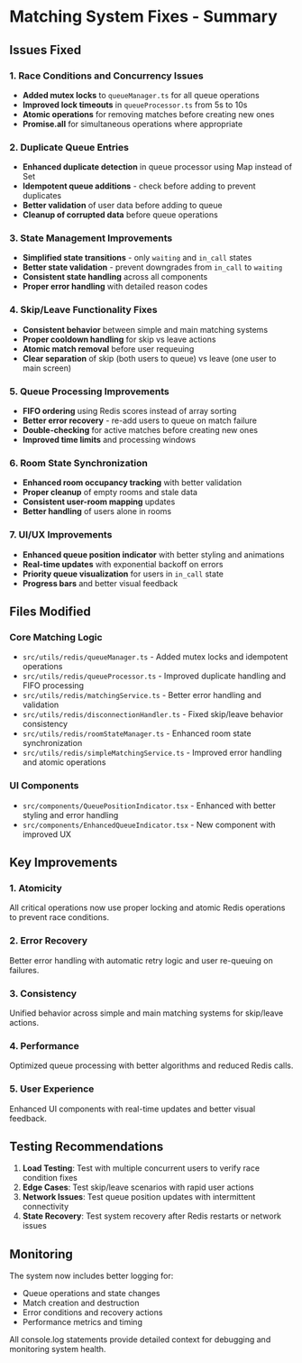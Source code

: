 # Matching System Fixes - Summary

## Issues Fixed

### 1. Race Conditions and Concurrency Issues

- **Added mutex locks** to `queueManager.ts` for all queue operations
- **Improved lock timeouts** in `queueProcessor.ts` from 5s to 10s
- **Atomic operations** for removing matches before creating new ones
- **Promise.all** for simultaneous operations where appropriate

### 2. Duplicate Queue Entries

- **Enhanced duplicate detection** in queue processor using Map instead of Set
- **Idempotent queue additions** - check before adding to prevent duplicates
- **Better validation** of user data before adding to queue
- **Cleanup of corrupted data** before queue operations

### 3. State Management Improvements

- **Simplified state transitions** - only `waiting` and `in_call` states
- **Better state validation** - prevent downgrades from `in_call` to `waiting`
- **Consistent state handling** across all components
- **Proper error handling** with detailed reason codes

### 4. Skip/Leave Functionality Fixes

- **Consistent behavior** between simple and main matching systems
- **Proper cooldown handling** for skip vs leave actions
- **Atomic match removal** before user requeuing
- **Clear separation** of skip (both users to queue) vs leave (one user to main screen)

### 5. Queue Processing Improvements

- **FIFO ordering** using Redis scores instead of array sorting
- **Better error recovery** - re-add users to queue on match failure
- **Double-checking** for active matches before creating new ones
- **Improved time limits** and processing windows

### 6. Room State Synchronization

- **Enhanced room occupancy tracking** with better validation
- **Proper cleanup** of empty rooms and stale data
- **Consistent user-room mapping** updates
- **Better handling** of users alone in rooms

### 7. UI/UX Improvements

- **Enhanced queue position indicator** with better styling and animations
- **Real-time updates** with exponential backoff on errors
- **Priority queue visualization** for users in `in_call` state
- **Progress bars** and better visual feedback

## Files Modified

### Core Matching Logic

- `src/utils/redis/queueManager.ts` - Added mutex locks and idempotent operations
- `src/utils/redis/queueProcessor.ts` - Improved duplicate handling and FIFO processing
- `src/utils/redis/matchingService.ts` - Better error handling and validation
- `src/utils/redis/disconnectionHandler.ts` - Fixed skip/leave behavior consistency
- `src/utils/redis/roomStateManager.ts` - Enhanced room state synchronization
- `src/utils/redis/simpleMatchingService.ts` - Improved error handling and atomic operations

### UI Components

- `src/components/QueuePositionIndicator.tsx` - Enhanced with better styling and error handling
- `src/components/EnhancedQueueIndicator.tsx` - New component with improved UX

## Key Improvements

### 1. Atomicity

All critical operations now use proper locking and atomic Redis operations to prevent race conditions.

### 2. Error Recovery

Better error handling with automatic retry logic and user re-queuing on failures.

### 3. Consistency

Unified behavior across simple and main matching systems for skip/leave actions.

### 4. Performance

Optimized queue processing with better algorithms and reduced Redis calls.

### 5. User Experience

Enhanced UI components with real-time updates and better visual feedback.

## Testing Recommendations

1. **Load Testing**: Test with multiple concurrent users to verify race condition fixes
2. **Edge Cases**: Test skip/leave scenarios with rapid user actions
3. **Network Issues**: Test queue position updates with intermittent connectivity
4. **State Recovery**: Test system recovery after Redis restarts or network issues

## Monitoring

The system now includes better logging for:

- Queue operations and state changes
- Match creation and destruction
- Error conditions and recovery actions
- Performance metrics and timing

All console.log statements provide detailed context for debugging and monitoring system health.
